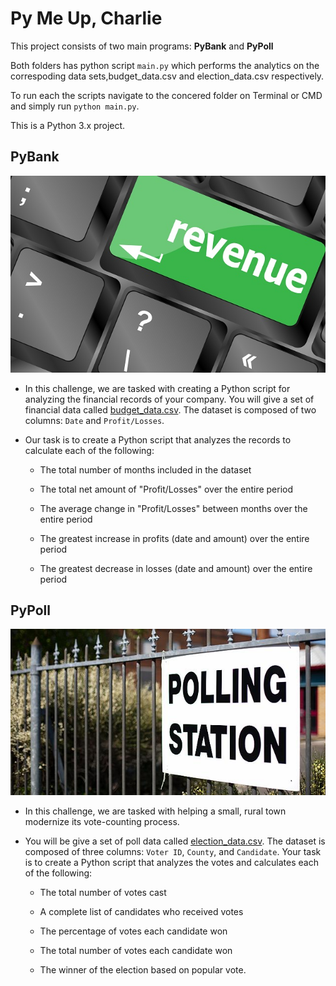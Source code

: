 # Py Me Up, Charlie

This project consists of two main programs: **PyBank** and **PyPoll** 

Both folders has python script `main.py` which performs the analytics on the correspoding data sets,budget_data.csv and election_data.csv respectively.

To run each the scripts navigate to the concered folder on Terminal or CMD and simply run `python main.py`.

This is a Python 3.x project. 

## PyBank

![Revenue](Images/revenue-per-lead.jpg)

* In this challenge, we are tasked with creating a Python script for analyzing the financial records of your company. You will give a set of financial data called [budget_data.csv](PyBank/Resources/budget_data.csv). The dataset is composed of two columns: `Date` and `Profit/Losses`.

* Our task is to create a Python script that analyzes the records to calculate each of the following:

  * The total number of months included in the dataset

  * The total net amount of "Profit/Losses" over the entire period

  * The average change in "Profit/Losses" between months over the entire period

  * The greatest increase in profits (date and amount) over the entire period

  * The greatest decrease in losses (date and amount) over the entire period

## PyPoll

![Vote-Counting](Images/Vote_counting.jpg)

* In this challenge, we are tasked with helping a small, rural town modernize its vote-counting process.

* You will be give a set of poll data called [election_data.csv](PyPoll/Resources/election_data.csv). The dataset is composed of three columns: `Voter ID`, `County`, and `Candidate`. Your task is to create a Python script that analyzes the votes and calculates each of the following:

  * The total number of votes cast

  * A complete list of candidates who received votes

  * The percentage of votes each candidate won

  * The total number of votes each candidate won

  * The winner of the election based on popular vote.
